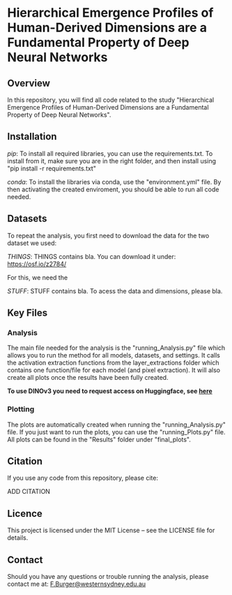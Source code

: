# Hierarchical Emergence Profiles of Human-Derived Dimensions are a Fundamental Property of Deep Neural Networks

## Overview 

In this repository, you will find all code related to the study "Hierarchical Emergence Profiles of Human-Derived Dimensions are a Fundamental Property of Deep Neural Networks".

## Installation 

*pip*: 
To install all required libraries, you can use the requirements.txt. To install from it, make sure you are in the right folder, and then install using "pip install -r requirements.txt"

*conda*: 
To install the libraries via conda, use the "environment.yml" file. By then activating the created enviroment, you should be able to run all code needed. 

## Datasets 

To repeat the analysis, you first need to download the data for the two dataset we used: 

*THINGS*: THINGS contains bla. You can download it under: https://osf.io/z2784/

For this, we need the 

*STUFF*: STUFF contains bla. To acess the data and dimensions, please bla. 

## Key Files

### Analysis
The main file needed for the analysis is the "running_Analysis.py" file which allows you to run the method for all models, datasets, and settings. It calls the activation extraction functions from the layer_extractions folder which contains one function/file for each model (and pixel extraction). It will also create all plots once the results have been fully created.

**To use DINOv3 you need to request access on Huggingface, see [here](https://huggingface.co/docs/transformers/main/en/model_doc/dinov3)**

### Plotting
The plots are automatically created when running the "running_Analysis.py" file. If you just want to run the plots, you can use the "running_Plots.py" file. All plots can be found in the "Results" folder under "final_plots". 

## Citation 

If you use any code from this repository, please cite: 

ADD CITATION 

## Licence 

This project is licensed under the MIT License – see the LICENSE file for details.

## Contact 

Should you have any questions or trouble running the analysis, please contact me at: F.Burger@westernsydney.edu.au

 
